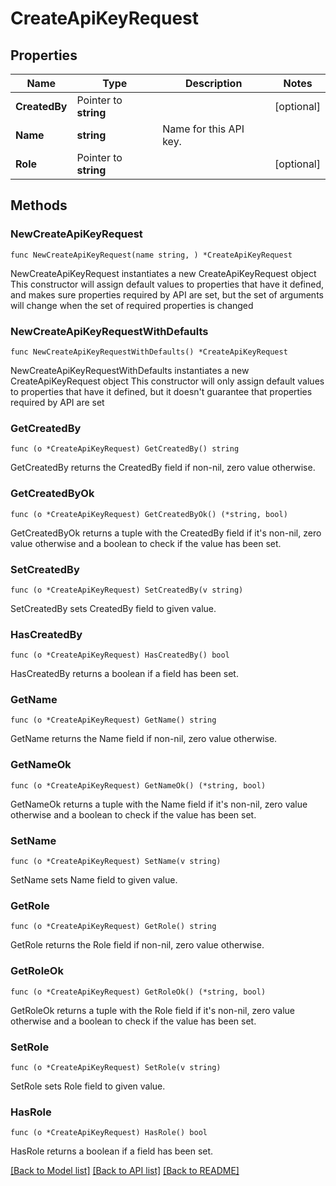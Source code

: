 # CreateApiKeyRequest

## Properties

Name | Type | Description | Notes
------------ | ------------- | ------------- | -------------
**CreatedBy** | Pointer to **string** |  | [optional] 
**Name** | **string** | Name for this API key. | 
**Role** | Pointer to **string** |  | [optional] 

## Methods

### NewCreateApiKeyRequest

`func NewCreateApiKeyRequest(name string, ) *CreateApiKeyRequest`

NewCreateApiKeyRequest instantiates a new CreateApiKeyRequest object
This constructor will assign default values to properties that have it defined,
and makes sure properties required by API are set, but the set of arguments
will change when the set of required properties is changed

### NewCreateApiKeyRequestWithDefaults

`func NewCreateApiKeyRequestWithDefaults() *CreateApiKeyRequest`

NewCreateApiKeyRequestWithDefaults instantiates a new CreateApiKeyRequest object
This constructor will only assign default values to properties that have it defined,
but it doesn't guarantee that properties required by API are set

### GetCreatedBy

`func (o *CreateApiKeyRequest) GetCreatedBy() string`

GetCreatedBy returns the CreatedBy field if non-nil, zero value otherwise.

### GetCreatedByOk

`func (o *CreateApiKeyRequest) GetCreatedByOk() (*string, bool)`

GetCreatedByOk returns a tuple with the CreatedBy field if it's non-nil, zero value otherwise
and a boolean to check if the value has been set.

### SetCreatedBy

`func (o *CreateApiKeyRequest) SetCreatedBy(v string)`

SetCreatedBy sets CreatedBy field to given value.

### HasCreatedBy

`func (o *CreateApiKeyRequest) HasCreatedBy() bool`

HasCreatedBy returns a boolean if a field has been set.

### GetName

`func (o *CreateApiKeyRequest) GetName() string`

GetName returns the Name field if non-nil, zero value otherwise.

### GetNameOk

`func (o *CreateApiKeyRequest) GetNameOk() (*string, bool)`

GetNameOk returns a tuple with the Name field if it's non-nil, zero value otherwise
and a boolean to check if the value has been set.

### SetName

`func (o *CreateApiKeyRequest) SetName(v string)`

SetName sets Name field to given value.


### GetRole

`func (o *CreateApiKeyRequest) GetRole() string`

GetRole returns the Role field if non-nil, zero value otherwise.

### GetRoleOk

`func (o *CreateApiKeyRequest) GetRoleOk() (*string, bool)`

GetRoleOk returns a tuple with the Role field if it's non-nil, zero value otherwise
and a boolean to check if the value has been set.

### SetRole

`func (o *CreateApiKeyRequest) SetRole(v string)`

SetRole sets Role field to given value.

### HasRole

`func (o *CreateApiKeyRequest) HasRole() bool`

HasRole returns a boolean if a field has been set.


[[Back to Model list]](../README.md#documentation-for-models) [[Back to API list]](../README.md#documentation-for-api-endpoints) [[Back to README]](../README.md)



